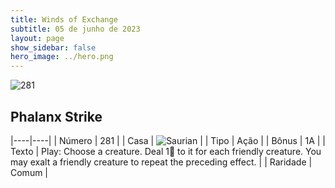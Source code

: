 ```yaml
---
title: Winds of Exchange
subtitle: 05 de junho de 2023
layout: page
show_sidebar: false
hero_image: ../hero.png
---
```


![281](https://mastervault-storage-prod.s3.amazonaws.com/media/card_front/en/600_281_c9d950d11fd0_en.png)


## Phalanx Strike

|----|----|
| Número | 281 |
| Casa | ![Saurian](https://archonarcana.com/images/thumb/9/9e/Saurian_P.png/22px-Saurian_P.png "Sauro") |
| Tipo | Ação |
| Bônus | 1A |
| Texto | Play: Choose a creature. Deal 1 to it for each friendly creature. You may exalt a friendly creature to repeat the preceding effect. |
| Raridade | Comum |
